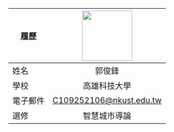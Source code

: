 |      履歷        |<img src="[[https://scontent.cdninstagram.com/v/t51.2885-19/429977899_723042406632106_2323724709216461277_n.jpg?stp=dst-jpg_s150x150&_nc_ht=scontent.cdninstagram.com&_nc_cat=110&_nc_ohc=TaoGtjMexjoAX_p5Cm2&edm=APs17CUBAAAA&ccb=7-5&oh=00_AfDRYpH1XE-m0S2blOuvPzIq9_7-dEybinFiiIIzGNhDrg&oe=65E720C8&_nc_sid=10d13b](https://images.app.goo.gl/1QLfWcEDzu7YuXiF8)" width=100 height=100/]>|
| ---------------- |:-----------------------------:|
| 姓名             | 郭俊鋒                  |
| 學校             | 高雄科技大學                  |
| 電子郵件         | C109252106@nkust.edu.tw          |
| 選修             | 智慧城市導論                  |
